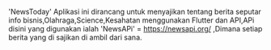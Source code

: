 'NewsToday'
Aplikasi ini dirancang untuk menyajikan tentang berita seputar info bisnis,Olahraga,Science,Kesahatan menggunakan Flutter dan API,APi disini yang digunakan ialah 'NewsAPi' = https://newsapi.org/ ,Dimana setiap berita yang di sajikan di ambil dari sana.
